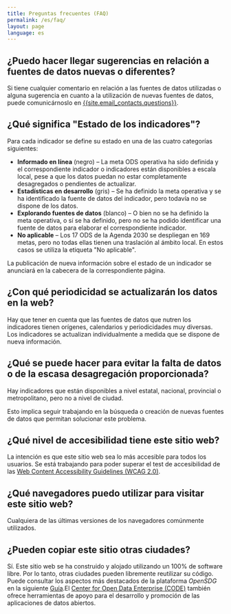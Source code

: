 ```yaml
---
title: Preguntas frecuentes (FAQ)
permalink: /es/faq/
layout: page
language: es
---
```


## ¿Puedo hacer llegar sugerencias en relación a fuentes de datos nuevas o diferentes?
Si tiene cualquier comentario en relación a las fuentes de datos utilizadas o alguna sugerencia en cuanto a la utilización de nuevas fuentes de datos, puede comunicárnoslo en <a href="mailto:{{site.email_contacts.questions}}">{{site.email_contacts.questions}}</a>.

## ¿Qué significa "Estado de los indicadores"?
Para cada indicador se define su estado en una de las cuatro categorías siguientes:

* **Informado en línea** (negro) – La meta ODS operativa ha sido definida y el correspondiente indicador o indicadores están disponibles a escala local, pese a que los datos puedan no estar completamente desagregados o pendientes de actualizar.
* **Estadísticas en desarrollo** (gris) – Se ha definido la meta operativa y se ha identificado la fuente de datos del indicador, pero todavía no se dispone de los datos.
* **Explorando fuentes de datos** (blanco) – O bien no se ha definido la meta operativa, o sí se ha definido, pero no se ha podido identificar una fuente de datos para elaborar el correspondiente indicador.
* **No aplicable** – Los 17 ODS de la Agenda 2030 se despliegan en 169 metas, pero no todas ellas tienen una traslación al ámbito local. En estos casos se utiliza la etiqueta "No aplicable".

La publicación de nueva información sobre el estado de un indicador se anunciará en la cabecera de la correspondiente página.

## ¿Con qué periodicidad se actualizarán los datos en la web?
Hay que tener en cuenta que las fuentes de datos que nutren los indicadores tienen orígenes, calendarios y periodicidades muy diversas. Los indicadores se actualizan individualmente a medida que se dispone de nueva información.

## ¿Qué se puede hacer para evitar la falta de datos o de la escasa desagregación proporcionada?
Hay indicadores que están disponibles a nivel estatal, nacional, provincial o metropolitano, pero no a nivel de ciudad.

Esto implica seguir trabajando en la búsqueda o creación de nuevas fuentes de datos que permitan solucionar este problema.

## ¿Qué nivel de accesibilidad tiene este sitio web?
La intención es que este sitio web sea lo más accesible para todos los usuarios. Se está trabajando para poder superar el test de accesibilidad de las [Web Content Accessibility Guidelines (WCAG 2.0)](https://www.gov.uk/service-manual/helping-people-to-use-your-service/understanding-wcag-20).

## ¿Qué navegadores puedo utilizar para visitar este sitio web?
Cualquiera de las últimas versiones de los navegadores comúnmente utilizados.

## ¿Pueden copiar este sitio otras ciudades?
Sí. Este sitio web se ha construido y alojado utilizando un 100% de software libre. Por lo tanto, otras ciudades pueden libremente reutilizar su código. Puede consultar los aspectos más destacados de la plataforma *OpenSDG* en la siguiente [Guía](https://open-sdg.readthedocs.io).El [Center for Open Data Enterprise (CODE)](http://www.opendataenterprise.org/) también ofrece herramientas de apoyo para el desarrollo y promoción de las aplicaciones de datos abiertos.

